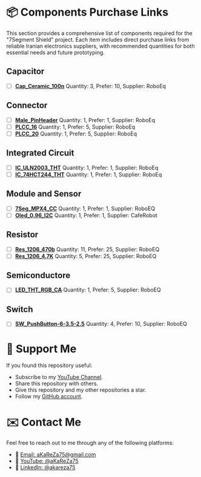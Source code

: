 # 📦 Components Purchase Links
This section provides a comprehensive list of components required for the "7Segment Shield" project.
Each item includes direct purchase links from reliable Iranian electronics suppliers, with recommended quantities for both essential needs and future prototyping.

## Capacitor
- [ ] [**Cap_Ceramic_100n**](https://roboeq.ir/products/detail/0301031/%D8%AE%D8%A7%D8%B2%D9%86-100-%D9%86%D8%A7%D9%86%D9%88-%D9%81%D8%A7%D8%B1%D8%A7%D8%AF-%D8%B9%D8%AF%D8%B3%DB%8C/) Quantity: 3, Prefer: 10, Supplier: RoboEq

## Connector
- [ ] [**Male_PinHeader**](https://roboeq.ir/products/detail/1504006/%D9%BE%DB%8C%D9%86-%D9%87%D8%AF%D8%B1-401-%D8%B5%D8%A7%D9%81-%D9%86%D8%B1%DB%8C-11-%D9%85%DB%8C%D9%84%DB%8C-%D9%85%D8%AA%D8%B1/) Quantity: 1, Prefer: 1, Supplier: RoboEq
- [ ] [**PLCC_16**](https://roboeq.ir/products/detail/1501004/%D8%B3%D9%88%DA%A9%D8%AA-16-%D9%BE%DB%8C%D9%86/) Quantity: 1, Prefer: 5, Supplier: RoboEq
- [ ] [**PLCC_20**](https://roboeq.ir/products/detail/1501012/%D8%B3%D9%88%DA%A9%D8%AA-20-%D9%BE%DB%8C%D9%86/) Quantity: 1, Prefer: 5, Supplier: RoboEq

## Integrated Circuit
- [ ] [**IC_ULN2003_THT**](https://roboeq.ir/products/detail/0318002/%D8%AF%D8%B1%D8%A7%DB%8C%D9%88%D8%B1-ULN2003L-/) Quantity: 1, Prefer: 1, Supplier: RoboEq  
- [ ] [**IC_74HCT244_THT**](https://roboeq.ir/products/detail/0311015/%D8%A2%DB%8C-%D8%B3%DB%8C-%D8%A8%D8%A7%D9%81%D8%B1-%D8%B3%D9%87-%D8%AD%D8%A7%D9%84%D8%AA%D9%87-74HC244/) Quantity: 1, Prefer: 1, Supplier: RoboEq  

## Module and Sensor
- [ ] [**7Seg_MPX4_CC**](https://roboeq.ir/products/detail/1203013/%D8%B3%D9%88%D9%86-%D8%B3%DA%AF%D9%85%D9%86%D8%AA-%DA%86%D9%87%D8%A7%D8%B1-%D8%AA%D8%A7%DB%8C%DB%8C-%DA%A9%D8%A7%D8%AA%D8%AF-%D9%85%D8%B4%D8%AA%D8%B1%DA%A9-3015-%D9%82%D8%B1%D9%85%D8%B2/) Quantity: 1, Prefer: 1, Supplier: RoboEQ
- [ ] [**Oled_0.96_I2C**](https://thecaferobot.com/store/0-96-inch-yellowblue-color-i2c-communication-12864-oled-lcd-module) Quantity: 1, Prefer: 1, Supplier: CafeRobot

## Resistor
- [ ] [**Res_1206_470b**](https://roboeq.ir/products/detail/0302655/%D9%85%D9%82%D8%A7%D9%88%D9%85%D8%AA-470-%D8%A7%D9%87%D9%85-SMD-1206/) Quantity: 11, Prefer: 25, Supplier: RoboEQ
- [ ] [**Res_1206_4.7K**](https://roboeq.ir/products/detail/3302344/%D9%85%D9%82%D8%A7%D9%88%D9%85%D8%AA-4-7-%DA%A9%DB%8C%D9%84%D9%88-%D8%A7%D9%87%D9%85-1206-SMD/) Quantity: 5, Prefer: 25, Supplier: RoboEQ

## Semiconductore
- [ ] [**LED_THT_RGB_CA**](https://roboeq.ir/products/detail/1202679/%D8%A7%D9%84-%D8%A7%DB%8C-%D8%AF%DB%8C-5-%D9%85%DB%8C%D9%84%DB%8C-%D9%85%D8%AA%D8%B1-%D9%85%D8%A7%D8%AA-RGB-%D8%A2%D9%86%D8%AF-%D9%85%D8%B4%D8%AA%D8%B1%DA%A9/) Quantity: 1, Prefer: 5, Supplier: RoboEQ

## Switch
- [ ] [**SW_PushButton-6-3.5-2.5**](https://roboeq.ir/products/detail/1502082/%D8%AA%DA%A9-%D8%B3%D9%88%D8%A6%DB%8C%DA%86-6x3-5x2-5-%D8%AF%D9%88-%D9%BE%DB%8C%D9%86-SMD/) Quantity: 4, Prefer: 10, Supplier: RoboEQ

# 🌟 Support Me
If you found this repository useful:
- Subscribe to my [YouTube Channel](https://www.youtube.com/@aKaReZa75).
- Share this repository with others.
- Give this repository and my other repositories a star.
- Follow my [GitHub account](https://github.com/aKaReZa75).

# ✉️ Contact Me
Feel free to reach out to me through any of the following platforms:
- 📧 [Email: aKaReZa75@gmail.com](mailto:aKaReZa75@gmail.com)
- 🎥 [YouTube: @aKaReZa75](https://www.youtube.com/@aKaReZa75)
- 💼 [LinkedIn: @akareza75](https://www.linkedin.com/in/akareza75)
